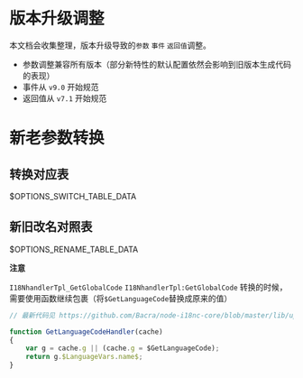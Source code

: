 版本升级调整
==========

本文档会收集整理，版本升级导致的`参数` `事件` `返回值`调整。

 * 参数调整兼容所有版本（部分新特性的默认配置依然会影响到旧版本生成代码的表现）
 * 事件从 `v9.0` 开始规范
 * 返回值从 `v7.1` 开始规范

# 新老参数转换


## 转换对应表

$OPTIONS_SWITCH_TABLE_DATA


## 新旧改名对照表

$OPTIONS_RENAME_TABLE_DATA

**注意**

`I18NhandlerTpl_GetGlobalCode` `I18NhandlerTpl:GetGlobalCode` 转换的时候，
需要使用函数继续包裹（将`$GetLanguageCode`替换成原来的值）

```javascript
// 最新代码见 https://github.com/Bacra/node-i18nc-core/blob/master/lib/upgrade/tpl/depd_getlanguagecode_handler.js

function GetLanguageCodeHandler(cache)
{
	var g = cache.g || (cache.g = $GetLanguageCode);
	return g.$LanguageVars.name$;
}
```
